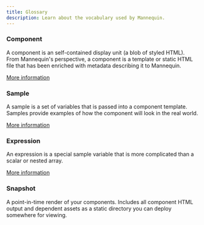 ```yaml
---
title: Glossary
description: Learn about the vocabulary used by Mannequin.
---
```

### Component
A component is an self-contained display unit (a blob of styled HTML). From Mannequin's perspective, a component is a template or static HTML file that has been enriched with metadata describing it to Mannequin.

[More information](components.md)

### Sample
A sample is a set of variables that is passed into a component template.  Samples provide examples of how the component will look in the real world.

[More information](components.md#samples)

### Expression
An expression is a special sample variable that is more complicated than a scalar or nested array.

[More information](components.md#expressions)

### Snapshot
A point-in-time render of your components.  Includes all component HTML output and dependent assets as a static directory you can deploy somewhere for viewing.